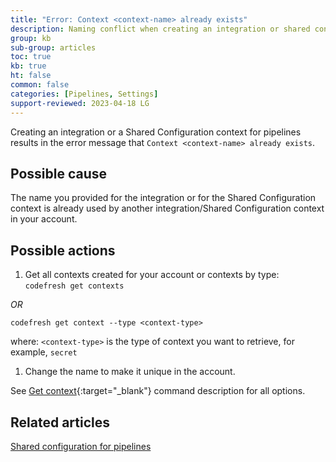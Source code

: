 ```yaml
---
title: "Error: Context <context-name> already exists"
description: Naming conflict when creating an integration or shared configuration context for pipelines 
group: kb
sub-group: articles
toc: true
kb: true
ht: false
common: false
categories: [Pipelines, Settings]
support-reviewed: 2023-04-18 LG
---
```


Creating an integration or a Shared Configuration context for pipelines results in the error message that `Context <context-name> already exists`.

## Possible cause

The name you provided for the integration or for the Shared Configuration context is already used by another integration/Shared Configuration context in your account.

## Possible actions

1. Get all contexts created for your account or contexts by type:  
  `codefresh get contexts`  
   
_OR_ 

  `codefresh get context --type <context-type>`

   where:
   `<context-type>` is the type of context you want to retrieve, for example, `secret`
1. Change the name to make it unique in the account. 

See [Get context](https://codefresh-io.github.io/cli/contexts/get-context/){:target="\_blank"} command description for all options.

## Related articles
[Shared configuration for pipelines]({{site.baseurl}}/docs/docs/pipelines/configuration/shared-configuration/)  
